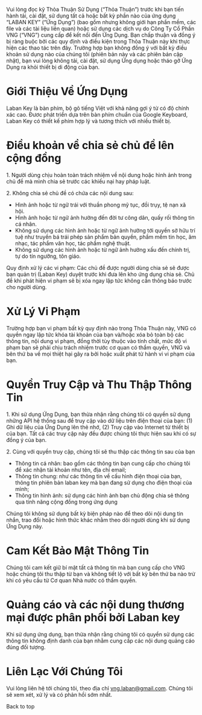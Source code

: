 Vui lòng đọc kỹ Thỏa Thuận Sử Dụng (“Thỏa Thuận”) trước khi bạn tiến hành tải,
cài đặt, sử dụng tất cả hoặc bất kỳ phần nào của ứng dụng “LABAN KEY” (“Ứng
Dụng”) (bao gồm nhưng không giới hạn phần mềm, các file và các tài liệu liên
quan) hoặc sử dụng các dịch vụ do Công Ty Cổ Phần VNG (“VNG”) cung cấp để kết
nối đến Ứng Dụng. Bạn chấp thuận và đồng ý bị ràng buộc bởi các quy định và
điều kiện trong Thỏa Thuận này khi thực hiện các thao tác trên đây. Trường hợp
bạn không đồng ý với bất kỳ điều khoản sử dụng nào của chúng tôi (phiên bản
này và các phiên bản cập nhật), bạn vui lòng không tải, cài đặt, sử dụng Ứng
dụng hoặc tháo gỡ Ứng Dụng ra khỏi thiết bị di động của bạn.



# Giới Thiệu Về Ứng Dụng

Laban Key là bàn phím, bộ gõ tiếng Việt với khả năng gợi ý từ có độ chính xác
cao. Đươc phát triển dựa trên bàn phím chuẩn của Google Keyboard, Laban Key có
thiết kế phím hợp lý và tương thích với nhiều thiết bị.



# Điều khoản về chia sẻ chủ đề lên cộng đồng

1\. Người dùng chịu hoàn toàn trách nhiệm về nội dung hoặc hình ảnh trong chủ
đề mà mình chia sẻ trước các khiếu nại hay pháp luật.

2\. Không chia sẻ chủ đề có chứa các nội dung sau:

  * Hình ảnh hoặc từ ngữ trái với thuần phong mỹ tục, đồi trụy, tệ nạn xã hội.
  * Hình ảnh hoặc từ ngữ ảnh hưởng đến đời tư công dân, quấy rối thông tin cá nhân.
  * Không sử dụng các hình ảnh hoặc từ ngữ ảnh hưởng tới quyền sở hữu trí tuệ như truyền bá trái phép sản phẩm bản quyền, phầm mềm tin học, âm nhạc, tác phẩm văn học, tác phẩm nghệ thuật.
  * Không sử dụng các hình ảnh hoặc từ ngữ ảnh hưởng xấu đến chính trị, tự do tín ngưỡng, tôn giáo.

Quy định xử lý các vi phạm: Các chủ đề được người dùng chia sẻ sẽ được ban
quản trị (Laban Key) duyệt trước khi đưa lên kho ứng dụng chia sẻ. Chủ đề khi
phát hiện vi phạm sẽ bị xóa ngay lập tức không cần thông báo trước cho người
dùng.



# Xử Lý Vi Phạm

Trường hợp bạn vi phạm bất kỳ quy định nào trong Thỏa Thuận này, VNG có quyền
ngay lập tức khóa tài khoản của bạn và/hoặc xóa bỏ toàn bộ các thông tin, nội
dung vi phạm, đồng thời tùy thuộc vào tính chất, mức độ vi phạm bạn sẽ phải
chịu trách nhiệm trước cơ quan có thẩm quyền, VNG và bên thứ ba về mọi thiệt
hại gây ra bởi hoặc xuất phát từ hành vi vi phạm của bạn.



# Quyền Truy Cập và Thu Thập Thông Tin

1\. Khi sử dụng Ứng Dụng, bạn thừa nhận rằng chúng tôi có quyền sử dụng những
API hệ thống sau để truy cập vào dữ liệu trên điện thoại của bạn: (1) Ghi dữ
liệu của Ứng Dụng lên thẻ nhớ, (2) Truy cập vào Internet từ thiết bị của bạn.
Tất cả các truy cập này đều được chúng tôi thực hiện sau khi có sự đồng ý của
bạn.

2\. Cùng với quyền truy cập, chúng tôi sẽ thu thập các thông tin sau của bạn

  * Thông tin cá nhân: bao gồm các thông tin bạn cung cấp cho chúng tôi để xác nhận tài khoản như tên, địa chỉ email;
  * Thông tin chung: như các thông tin về cấu hình điện thoại của bạn, thông tin phiên bản laban key mà bạn đang sử dụng cho điện thoại của mình;
  * Thông tin hình ảnh: sử dụng các hình ảnh bạn chủ động chia sẻ thông qua tính năng cộng đồng trong ứng dụng

Chúng tôi không sử dụng bất kỳ biện pháp nào để theo dõi nội dung tin nhắn,
trao đổi hoặc hình thức khác nhằm theo dõi người dùng khi sử dụng Ứng Dụng
này.



# Cam Kết Bảo Mật Thông Tin

Chúng tôi cam kết giữ bí mật tất cả thông tin mà bạn cung cấp cho VNG hoặc
chúng tôi thu thập từ bạn và không tiết lộ với bất kỳ bên thứ ba nào trừ khi
có yêu cầu từ Cơ quan Nhà nước có thẩm quyền.



# Quảng cáo và các nội dung thương mại được phân phối bởi Laban key

Khi sử dụng ứng dụng, bạn thừa nhận rằng chúng tôi có quyền sử dụng các thông
tin không định danh của bạn nhằm cung cấp các nội dung quảng cáo đúng đối
tượng.



# Liên Lạc Với Chúng Tôi

Vui lòng liên hệ tới chúng tôi, theo địa chỉ vng.laban@gmail.com. Chúng tôi sẽ
xem xét, xử lý và có phản hồi sớm nhất.



Back to top

